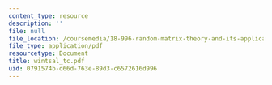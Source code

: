 ```yaml
---
content_type: resource
description: ''
file: null
file_location: /coursemedia/18-996-random-matrix-theory-and-its-applications-spring-2004/0791574bd66d763e89d3c6572616d996_wintsal_tc.pdf
file_type: application/pdf
resourcetype: Document
title: wintsal_tc.pdf
uid: 0791574b-d66d-763e-89d3-c6572616d996
---
```


